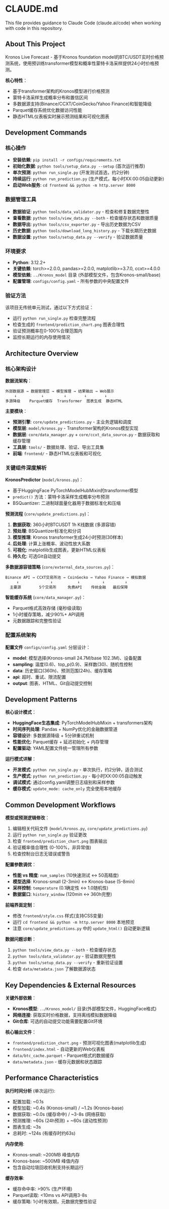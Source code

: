 # CLAUDE.md

This file provides guidance to Claude Code (claude.ai/code) when working with code in this repository.

## About This Project

Kronos Live Forecast - 基于Kronos foundation model的BTC/USDT实时价格预测系统，使用预训练transformer模型和概率性蒙特卡洛采样提供24小时价格预测。

**核心特性**：
- 基于transformer架构的Kronos模型进行价格预测
- 蒙特卡洛采样生成概率分布和置信区间 
- 多数据源支持(Binance/CCXT/CoinGecko/Yahoo Finance)和智能降级
- Parquet缓存系统优化数据访问性能
- 静态HTML仪表板实时展示预测结果和可视化图表

## Development Commands

### 核心操作
- **安装依赖**: `pip install -r configs/requirements.txt`
- **初始化数据**: `python tools/setup_data.py --setup` (首次运行推荐)
- **单次预测**: `python run_single.py` (开发测试首选，约2分钟)
- **持续运行**: `python run_prediction.py` (生产模式，每小时XX:00:05自动更新)
- **启动Web服务**: `cd frontend && python -m http.server 8000`

### 数据管理工具
- **数据验证**: `python tools/data_validator.py` - 检查和修复数据完整性
- **查看数据**: `python tools/view_data.py --both` - 检查缓存状态和数据质量
- **数据导出**: `python tools/csv_exporter.py` - 导出历史数据为CSV
- **历史数据**: `python tools/download_long_history.py` - 下载长期历史数据
- **数据设置**: `python tools/setup_data.py --verify` - 验证数据质量

### 环境要求
- **Python**: 3.12.2+
- **关键依赖**: torch>=2.0.0, pandas>=2.0.0, matplotlib>=3.7.0, ccxt>=4.0.0
- **模型依赖**: `../Kronos_model` 目录 (外部模型文件，包含Kronos-small/base)
- **配置管理**: `configs/config.yaml` - 所有参数的中央配置文件

### 验证方法
该项目无传统单元测试，通过以下方式验证：
- 运行 `python run_single.py` 检查完整流程
- 检查生成的 `frontend/prediction_chart.png` 图表合理性
- 验证预测概率在0-100%合理范围内
- 监控长期运行的内存使用情况

## Architecture Overview

### 核心架构设计

**数据流架构**：
```
外部数据源 → 数据管理层 → 模型推理 → 结果输出 → Web展示
    ↓           ↓         ↓        ↓        ↓
多源降级    Parquet缓存  Transformer  图表生成  静态HTML
```

**主要模块**：
- **预测引擎**: `core/update_predictions.py` - 主业务逻辑和调度
- **模型层**: `model/kronos.py` - Transformer架构的Kronos模型实现  
- **数据层**: `core/data_manager.py` + `core/ccxt_data_source.py` - 数据获取和缓存管理
- **工具层**: `tools/` - 数据处理、验证、导出工具集
- **前端**: `frontend/` - 静态HTML仪表板和可视化

### 关键组件深度解析

**KronosPredictor** (`model/kronos.py`)：
- 基于HuggingFace PyTorchModelHubMixin的transformer模型
- `predict()` 方法：蒙特卡洛采样生成概率分布预测
- BSQuantizer: 二进制球面量化器用于数据标准化和压缩

**预测流程** (`core/update_predictions.py`)：
1. **数据获取**: 360小时BTCUSDT 1h K线数据 (多源容错)
2. **预处理**: BSQuantizer标准化和分词
3. **模型推理**: Kronos transformer生成24小时预测(30样本)
4. **后处理**: 计算上涨概率、波动性放大系数
5. **可视化**: matplotlib生成图表，更新HTML仪表板
6. **持久化**: 可选Git自动提交

**多数据源容错策略** (`core/external_data_sources.py`)：
```
Binance API → CCXT交易所池 → CoinGecko → Yahoo Finance → 模拟数据
     ↓              ↓           ↓          ↓         ↓
  主要源        5个交易所     免费API    传统金融   最后保障
```

**智能缓存系统** (`core/data_manager.py`)：
- Parquet格式高效存储 (毫秒级读取)
- 1小时缓存策略，减少90%+ API调用
- 元数据跟踪和完整性验证

### 配置系统架构

**配置文件** `configs/config.yaml` 分层设计：
- **model**: 模型选择(Kronos-small 24.7M/base 102.3M)、设备配置
- **sampling**: 温度(0.6)、top_p(0.9)、采样数(30)、随机性控制
- **data**: 历史窗口(360h)、预测范围(24h)、缓存策略
- **api**: 超时、重试、限流配置  
- **output**: 图表、HTML、Git自动提交控制

## Development Patterns

**核心设计模式**：
- **HuggingFace生态集成**: PyTorchModelHubMixin + transformers架构
- **时间序列处理**: Pandas + NumPy优化的金融数据管道
- **容错设计**: 多数据源降级 + 5分钟重试机制
- **性能优化**: Parquet缓存 + 延迟初始化 + 内存管理
- **配置驱动**: YAML配置文件统一管理所有参数

**运行模式详解**：
- **开发模式**: `python run_single.py` - 单次执行，约2分钟，适合测试
- **生产模式**: `python run_prediction.py` - 每小时XX:00:05自动触发  
- **调试模式**: 通过config.yaml调整日志级别和采样参数
- **缓存模式**: `update_mode: cache_only` 完全使用本地缓存

## Common Development Workflows

**模型或预测逻辑修改**：
1. 编辑相关代码文件 (`model/kronos.py`, `core/update_predictions.py`)
2. 运行 `python run_single.py` 验证更改
3. 检查 `frontend/prediction_chart.png` 图表输出
4. 验证概率值合理性 (0-100%，非异常值)
5. 检查控制台日志无错误或警告

**配置参数调优**：
- **性能 vs 精度**: `num_samples` (10快速测试 ↔ 50高精度)
- **模型选择**: Kronos-small (2-3min) ↔ Kronos-base (5-8min)
- **采样控制**: `temperature` (0.1确定性 ↔ 1.0随机性)
- **数据窗口**: `history_window` (120min ↔ 360h完整)

**前端界面定制**：
- 修改 `frontend/style.css` 样式(支持CSS变量)
- 运行 `cd frontend && python -m http.server 8000` 本地预览
- 注意 `core/update_predictions.py` 中的 `update_html()` 自动更新逻辑

**数据问题诊断**：
1. `python tools/view_data.py --both` - 检查缓存状态
2. `python tools/data_validator.py` - 验证数据完整性
3. `python tools/setup_data.py --verify` - 重新验证设置
4. 检查 `data/metadata.json` 了解数据源状态

## Key Dependencies & External Resources

**关键外部依赖**：
- **Kronos模型**: `../Kronos_model/` 目录(外部模型文件，HuggingFace格式)
- **网络连接**: 获取实时价格数据，支持离线模拟数据降级
- **Git仓库**: 可选的自动提交功能需要配置Git环境

**核心输出文件**：
- `frontend/prediction_chart.png` - 预测可视化图表(matplotlib生成)
- `frontend/index.html` - 自动更新的Web仪表板
- `data/btc_cache.parquet` - Parquet格式的数据缓存
- `data/metadata.json` - 缓存元数据和状态跟踪

## Performance Characteristics

**执行时间分析** (单次运行):
- 配置加载: ~0.1s
- 模型加载: ~0.4s (Kronos-small) / ~1.2s (Kronos-base)
- 数据获取: ~0.0s (缓存命中) / ~3-8s (网络获取)
- 预测推理: ~60s (24h预测) + ~60s (波动性预测)
- 图表生成: ~3s
- 总耗时: ~124s (有缓存时约63s)

**内存使用**:
- Kronos-small: ~200MB 峰值内存
- Kronos-base: ~500MB 峰值内存 
- 包含自动垃圾回收机制支持长期运行

**缓存效率**:
- 缓存命中率: >90% (生产环境)
- Parquet读取: <10ms vs API调用3-8s
- 缓存策略: 1小时有效期，元数据完整性验证